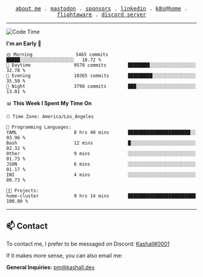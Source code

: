 <p align="center">
  <samp>
    <a href="https://jordanjones.org/">about me</a> .
    <a rel="me" href="https://mastodon.social/@kashall">mastodon</a> .
    <a href="https://github.com/sponsors/kashalls">sponsors</a> .
    <a href="https://linkedin.com/in/jordpjones">linkedin</a> .
    <a href="https://github.com/kashalls/home-cluster">k8s@home</a> .
    <a href="https://flightaware.com/adsb/stats/user/kashalls">flightaware</a> .
    <a href="https://discord.gg/ctgrp8k">discord server</a>
  </samp>
</p>

---

<!--START_SECTION:waka-->
![Code Time](http://img.shields.io/badge/Code%20Time-1%2C439%20hrs%206%20mins-blue)

**I'm an Early 🐤** 

```text
🌞 Morning                5465 commits        █████░░░░░░░░░░░░░░░░░░░░   18.72 % 
🌆 Daytime                9570 commits        ████████░░░░░░░░░░░░░░░░░   32.78 % 
🌃 Evening                10365 commits       █████████░░░░░░░░░░░░░░░░   35.50 % 
🌙 Night                  3798 commits        ███░░░░░░░░░░░░░░░░░░░░░░   13.01 % 
```


📊 **This Week I Spent My Time On** 

```text
🕑︎ Time Zone: America/Los_Angeles

💬 Programming Languages: 
YAML                     8 hrs 40 mins       ███████████████████████░░   93.96 % 
Bash                     12 mins             █░░░░░░░░░░░░░░░░░░░░░░░░   02.32 % 
Other                    9 mins              ░░░░░░░░░░░░░░░░░░░░░░░░░   01.73 % 
JSON                     6 mins              ░░░░░░░░░░░░░░░░░░░░░░░░░   01.17 % 
INI                      4 mins              ░░░░░░░░░░░░░░░░░░░░░░░░░   00.73 % 

🐱‍💻 Projects: 
home-cluster             9 hrs 14 mins       █████████████████████████   100.00 % 
```


<!--END_SECTION:waka-->

---

## 📫 Contact

To contact me, I prefer to be messaged on Discord:  [Kashall#0001](https://discord.com/users/201077739589992448)

If it makes more sense, you can also email me:

**General Inquiries:** pm@kashall.dev  
